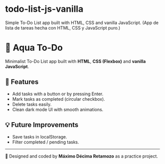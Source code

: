 # todo-list-js-vanilla
Simple To-Do List app built with HTML, CSS and vanilla JavaScript. (App de lista de tareas hecha con HTML, CSS y JavaScript puro.)

# 📝 Aqua To-Do

Minimalist To-Do List app built with **HTML**, **CSS (Flexbox)** and **vanilla JavaScript**.

## 🚀 Features
- Add tasks with a button or by pressing Enter.
- Mark tasks as completed (circular checkbox).
- Delete tasks easily.
- Clean dark mode UI with smooth animations.

## 💡 Future Improvements
- Save tasks in localStorage.
- Filter completed / pending tasks.

---

🎨 Designed and coded by **Máximo Décima Retamozo** as a practice project.
